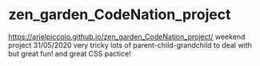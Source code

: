 # zen_garden_CodeNation_project
https://arielpiccolo.github.io/zen_garden_CodeNation_project/
weekend project 31/05/2020
very tricky lots of parent-child-grandchild to deal with but great fun! and great CSS pactice!
